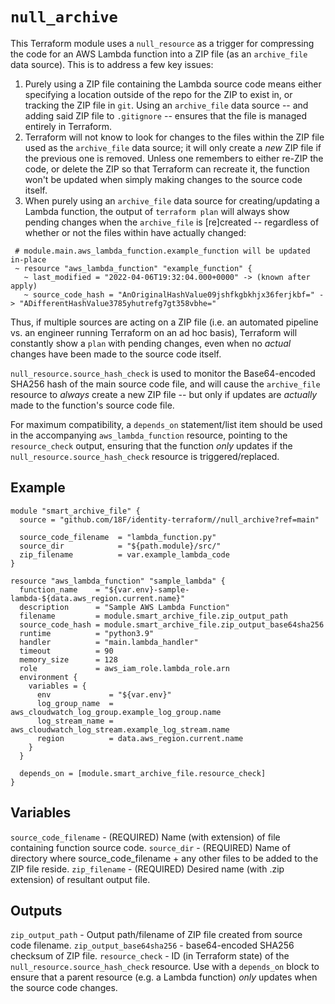 # `null_archive`

This Terraform module uses a `null_resource` as a trigger for compressing the code for an AWS Lambda function into a ZIP file (as an `archive_file` data source). This is to address a few key issues:

1. Purely using a ZIP file containing the Lambda source code means either specifying a location outside of the repo for the ZIP to exist in, or tracking the ZIP file in `git`. Using an `archive_file` data source -- and adding said ZIP file to `.gitignore` -- ensures that the file is managed entirely in Terraform.
2. Terraform will not know to look for changes to the files within the ZIP file used as the `archive_file` data source; it will only create a _new_ ZIP file if the previous one is removed. Unless one remembers to either re-ZIP the code, or delete the ZIP so that Terraform can recreate it, the function won't be updated when simply making changes to the source code itself.
3. When purely using an `archive_file` data source for creating/updating a Lambda function, the output of `terraform plan` will always show pending changes when the `archive_file` is [re]created -- regardless of whether or not the files within have actually changed:
  ```
   # module.main.aws_lambda_function.example_function will be updated in-place
   ~ resource "aws_lambda_function" "example_function" {
     ~ last_modified = "2022-04-06T19:32:04.000+0000" -> (known after apply)
     ~ source_code_hash = "AnOriginalHashValue09jshfkgbkhjx36ferjkbf=" -> "ADifferentHashValue3785yhutrefg7gt358vbhe="
  ```
  Thus, if multiple sources are acting on a ZIP file (i.e. an automated pipeline vs. an engineer running Terraform on an ad hoc basis), Terraform will constantly show a `plan` with pending changes, even when no _actual_ changes have been made to the source code itself.

`null_resource.source_hash_check` is used to monitor the Base64-encoded SHA256 hash of the main source code file, and will cause the `archive_file` resource to _always_ create a new ZIP file -- but only if updates are _actually_ made to the function's source code file.

For maximum compatibility, a `depends_on` statement/list item should be used in the accompanying `aws_lambda_function` resource, pointing to the `resource_check` output, ensuring that the function _only_ updates if the `null_resource.source_hash_check` resource is triggered/replaced.

## Example

```hcl
module "smart_archive_file" {
  source = "github.com/18F/identity-terraform//null_archive?ref=main"

  source_code_filename  = "lambda_function.py"
  source_dir            = "${path.module}/src/"
  zip_filename          = var.example_lambda_code
}

resource "aws_lambda_function" "sample_lambda" {
  function_name    = "${var.env}-sample-lambda-${data.aws_region.current.name}"
  description      = "Sample AWS Lambda Function"
  filename         = module.smart_archive_file.zip_output_path
  source_code_hash = module.smart_archive_file.zip_output_base64sha256
  runtime          = "python3.9"
  handler          = "main.lambda_handler"
  timeout          = 90
  memory_size      = 128
  role             = aws_iam_role.lambda_role.arn
  environment {
    variables = {
      env             = "${var.env}"
      log_group_name  = aws_cloudwatch_log_group.example_log_group.name
      log_stream_name = aws_cloudwatch_log_stream.example_log_stream.name
      region          = data.aws_region.current.name
    }
  }

  depends_on = [module.smart_archive_file.resource_check]
}
```

## Variables

`source_code_filename` - (REQUIRED) Name (with extension) of file containing function source code.
`source_dir` - (REQUIRED) Name of directory where source_code_filename + any other files to be added to the ZIP file reside.
`zip_filename` - (REQUIRED) Desired name (with .zip extension) of resultant output file.

## Outputs

`zip_output_path` - Output path/filename of ZIP file created from source code filename.
`zip_output_base64sha256` - base64-encoded SHA256 checksum of ZIP file.
`resource_check` - ID (in Terraform state) of the `null_resource.source_hash_check` resource. Use with a `depends_on` block to ensure that a parent resource (e.g. a Lambda function) _only_ updates when the source code changes.
